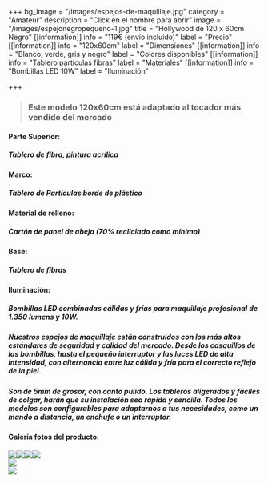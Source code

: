 +++
bg_image = "/images/espejos-de-maquillaje.jpg"
category = "Amateur"
description = "Click en el nombre para abrir"
image = "/images/espejonegropequeno-1.jpg"
title = "Hollywood de 120 x 60cm Negro"
[[information]]
info = "119€ (envío incluído)"
label = "Precio"
[[information]]
info = "120x60cm"
label = "Dimensiones"
[[information]]
info = "Blanco, verde, gris y negro"
label = "Colores disponibles"
[[information]]
info = "Tablero partículas fibras"
label = "Materiales"
[[information]]
info = "Bombillas LED 10W"
label = "Iluminación"

+++
> ### Este modelo 120x60cm está adaptado al tocador más vendido del mercado

#### **Parte Superior:**

##### Tablero de fibra, pintura acrílica

#### **Marco:**

##### Tablero de Partículas borde de plástico

#### **Material de relleno:**

##### Cartón de panel de abeja (70% recliclado como mínimo)

#### **Base:**

##### Tablero de fibras

#### **Iluminación:**

##### Bombillas LED combinadas cálidas y frías para maquillaje profesional de 1.350 lumens y 10W.

##### Nuestros espejos de maquillaje están construidos con los más altos estándares de seguridad y calidad del mercado. Desde los casquillos de las bombillas, hasta el pequeño interruptor y las luces LED de alta intensidad, con alternancia entre luz cálida y fría para el correcto reflejo de la piel.

##### Son de 5mm de grosor, con canto pulido. Los tableros aligerados y fáciles de colgar, harán que su instalación sea rápida y sencilla. Todos los modelos son configurables para adaptarnos a tus necesidades, como un mando a distancia, un enchufe o un interruptor.

#### Galería fotos del producto:

![](/images/foto-tocador_062.png)![](/images/foto-tocador_011.png)![](/images/foto-tocador_022.png)![](/images/foto-tocador_032.png)  
![](/images/foto-tocador_042.png)  
![](/images/foto-tocador_052.png)
